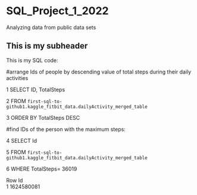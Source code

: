 # SQL_Project_1_2022
Analyzing data from public data sets

## This is my subheader 

This is my SQL code:

#arrange Ids of people by descending value of total steps during their daily activities

1 SELECT ID, TotalSteps

2 FROM `first-sql-to-github1.kaggle_fitbit_data.dailyActivity_merged_table` 

3 ORDER BY TotalSteps DESC

#find IDs of the person with the maximum steps: 

4 SELECT Id

5 FROM `first-sql-to-github1.kaggle_fitbit_data.dailyActivity_merged_table`
 
6 WHERE TotalSteps= 36019

Row	Id	
1	1624580081